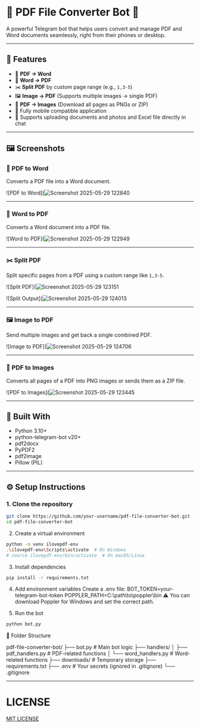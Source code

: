# 📄 PDF File Converter Bot 🤖

A powerful Telegram bot that helps users convert and manage PDF and Word documents seamlessly, right from their phones or desktop.

---

## 🚀 Features

- 🔁 **PDF → Word**
- 🔁 **Word → PDF**
- ✂️ **Split PDF** by custom page range (e.g., `1,3-5`)
- 🖼️ **Image → PDF** (Supports multiple images → single PDF)
- 📸 **PDF → Images** (Download all pages as PNGs or ZIP)
- 📱 Fully mobile compatible application
- 📂 Supports uploading documents and photos and Excel file directly in chat

---

## 🖼️ Screenshots

### 🔁 PDF to Word

Converts a PDF file into a Word document.

![PDF to Word](![Screenshot 2025-05-29 122840](https://github.com/user-attachments/assets/2a198f66-980e-40d6-9924-62eca2a7e4be)


---

### 🔁 Word to PDF

Converts a Word document into a PDF file.

![Word to PDF](![Screenshot 2025-05-29 122949](https://github.com/user-attachments/assets/3be363ad-d72d-4f43-bd72-0b3c02e95b3b)


---

### ✂️ Split PDF

Split specific pages from a PDF using a custom range like `1,3-5`.

![Split PDF](![Screenshot 2025-05-29 123151](https://github.com/user-attachments/assets/85f9d11a-f81e-420a-a6b9-b401a123c694)

![Split Output](![Screenshot 2025-05-29 124013](https://github.com/user-attachments/assets/a34cee60-34f2-4516-86b9-8031ca6a1d95)


---

### 🖼️ Image to PDF

Send multiple images and get back a single combined PDF.

![Image to PDF](![Screenshot 2025-05-29 124706](https://github.com/user-attachments/assets/697f56a8-1876-4ad6-aa96-5fed29fab570)



---

### 📸 PDF to Images

Converts all pages of a PDF into PNG images or sends them as a ZIP file.

![PDF to Images](![Screenshot 2025-05-29 123445](https://github.com/user-attachments/assets/78643dc0-0629-4c77-9e35-c27318eb5cdb)


---

## 🧠 Built With

- Python 3.10+
- python-telegram-bot v20+
- pdf2docx
- PyPDF2
- pdf2image
- Pillow (PIL)

---

## ⚙️ Setup Instructions

### 1. Clone the repository

```bash
git clone https://github.com/your-username/pdf-file-converter-bot.git
cd pdf-file-converter-bot
```
2. Create a virtual environment
```bash
python -m venv ilovepdf-env
.\ilovepdf-env\Scripts\activate  # On Windows
# source ilovepdf-env/bin/activate  # On macOS/Linux
```
3. Install dependencies
```bash
pip install -r requirements.txt
```
4. Add environment variables
Create a .env file:
  BOT_TOKEN=your-telegram-bot-token
  POPPLER_PATH=C:\\path\\to\\poppler\\bin
⚠️ You can download Poppler for Windows and set the correct path.

5. Run the bot
```bash
python bot.py
```
📁 Folder Structure

pdf-file-converter-bot/
├── bot.py                  # Main bot logic
├── handlers/
│   ├── pdf_handlers.py     # PDF-related functions
│   └── word_handlers.py    # Word-related functions
├── downloads/              # Temporary storage
├── requirements.txt
├── .env                    # Your secrets (ignored in .gitignore)
└── .gitignore

---
# **LICENSE**
[MIT LICENSE](https://github.com/selvaganesh19/PDF-file-converter-bot/edit/main/LICENSE)

